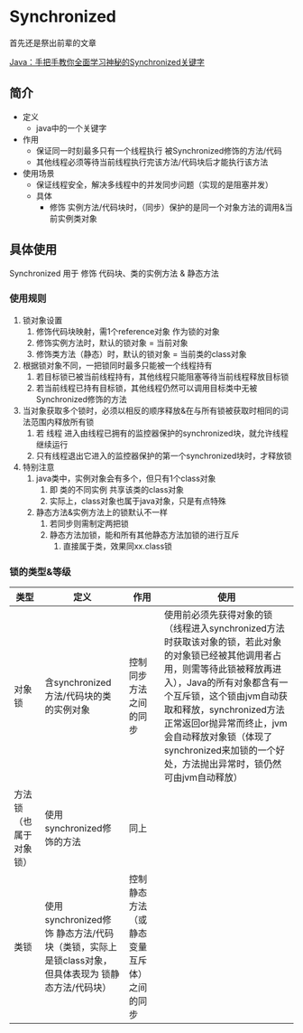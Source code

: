 # Synchronized

首先还是祭出前辈的文章

[Java：手把手教你全面学习神秘的Synchronized关键字](https://www.jianshu.com/p/2ed498b43628)

## 简介

* 定义
	* java中的一个关键字
* 作用
	* 保证同一时刻最多只有一个线程执行 被Synchronized修饰的方法/代码
	* 其他线程必须等待当前线程执行完该方法/代码块后才能执行该方法
* 使用场景
	* 保证线程安全，解决多线程中的并发同步问题（实现的是阻塞并发）
	* 具体
		* 修饰 实例方法/代码块时，（同步）保护的是同一个对象方法的调用&当前实例类对象

## 具体使用

Synchronized 用于 修饰 代码块、类的实例方法 & 静态方法

### 使用规则

1. 锁对象设置
	1. 修饰代码块映射，需1个reference对象 作为锁的对象
	2. 修饰实例方法时，默认的锁对象 = 当前对象
	3. 修饰类方法（静态）时，默认的锁对象 = 当前类的class对象
2. 根据锁对象不同，一把锁同时最多只能被一个线程持有
	1. 若目标锁已被当前线程持有，其他线程只能阻塞等待当前线程释放目标锁
	2. 若当前线程已持有目标锁，其他线程仍然可以调用目标类中无被Synchronized修饰的方法
3. 当对象获取多个锁时，必须以相反的顺序释放&在与所有锁被获取时相同的词法范围内释放所有锁
	1. 若 线程 进入由线程已拥有的监控器保护的synchronized块，就允许线程继续运行
	2. 只有线程退出它进入的监控器保护的第一个synchronized块时，才释放锁
4. 特别注意
	1. java类中，实例对象会有多个，但只有1个class对象
		1. 即 类的不同实例 共享该类的class对象
		2. 实际上，class对象也属于java对象，只是有点特殊
	2. 静态方法&实例方法上的锁默认不一样
		1. 若同步则需制定两把锁
		2. 静态方法加锁，能和所有其他静态方法加锁的进行互斥
			1. 直接属于类，效果同xx.class锁

### 锁的类型&等级

| 类型                   | 定义                                                         | 作用                                        | 使用                                                         |
| ---------------------- | ------------------------------------------------------------ | ------------------------------------------- | ------------------------------------------------------------ |
| 对象锁                 | 含synchronized方法/代码块的类的实例对象                      | 控制同步方法之间的同步                      | 使用前必须先获得对象的锁（线程进入synchronized方法时获取该对象的锁，若此对象的对象锁已经被其他调用者占用，则需等待此锁被释放再进入），Java的所有对象都含有一个互斥锁，这个锁由jvm自动获取和释放，synchronized方法正常返回or抛异常而终止，jvm会自动释放对象锁（体现了synchronized来加锁的一个好处，方法抛出异常时，锁仍然可由jvm自动释放） |
| 方法锁（也属于对象锁） | 使用synchronized修饰的方法                                   | 同上                                        |                                                              |
| 类锁                   | 使用synchronized修饰 静态方法/代码块（类锁，实际上是锁class对象，但具体表现为 锁静态方法/代码块） | 控制静态方法（或 静态变量互斥体）之间的同步 |                                                              |

